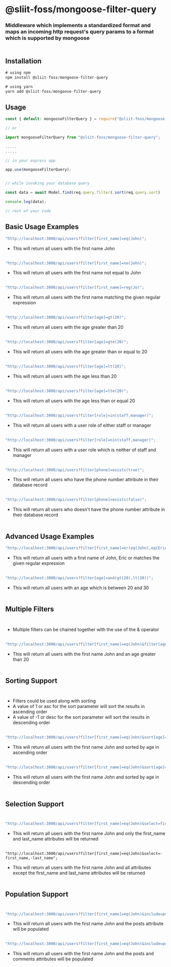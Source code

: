 # @sliit-foss/mongoose-filter-query

### Middleware which implements a standardized format and maps an incoming http request's query params to a format which is supported by mongoose<br><br>

## Installation

```js
# using npm
npm install @sliit-foss/mongoose-filter-query

# using yarn
yarn add @sliit-foss/mongoose-filter-query
```

## Usage

```js
const { default: mongooseFilterQuery } = require("@sliit-foss/mongoose-filter-query");

// or

import mongooseFilterQuery from "@sliit-foss/mongoose-filter-query";

.....
.....

// in your express app

app.use(mongooseFilterQuery);


// while invoking your database query

const data = await Model.find(req.query.filter).sort(req.query.sort)

console.log(data);

// rest of your code

```

## Basic Usage Examples

```javascript
"http://localhost:3000/api/users?filter[first_name]=eq(John)";
```

- This will return all users with the first name John<br><br>

```javascript
"http://localhost:3000/api/users?filter[first_name]=ne(John)";
```

- This will return all users with the first name not equal to John<br><br>

```javascript
"http://localhost:3000/api/users?filter[first_name]=reg(Jo)";
```

- This will return all users with the first name matching the given regular expression<br><br>

```javascript
"http://localhost:3000/api/users?filter[age]=gt(20)";
```

- This will return all users with the age greater than 20<br><br>

```javascript
"http://localhost:3000/api/users?filter[age]=gte(20)";
```

- This will return all users with the age greater than or equal to 20<br><br>

```javascript
"http://localhost:3000/api/users?filter[age]=lt(20)";
```

- This will return all users with the age less than 20<br><br>

```javascript
"http://localhost:3000/api/users?filter[age]=lte(20)";
```

- This will return all users with the age less than or equal 20<br><br>

```javascript
"http://localhost:3000/api/users?filter[role]=in(staff,manager)";
```

- This will return all users with a user role of either staff or manager<br><br>

```javascript
"http://localhost:3000/api/users?filter[role]=nin(staff,manager)";
```

- This will return all users with a user role which is neither of staff and manager<br><br>

```javascript
"http://localhost:3000/api/users?filter[phone]=exists(true)";
```

- This will return all users who have the phone number attribute in their database record<br><br>

```javascript
"http://localhost:3000/api/users?filter[phone]=exists(false)";
```

- This will return all users who doesn't have the phone number attribute in their database record<br><br>

## Advanced Usage Examples

```javascript
"http://localhost:3000/api/users?filter[first_name]=or(eq(John),eq(Eric),reg(Kat))";
```

- This will return all users with a first name of John, Eric or matches the given regular expression<br><br>

```javascript
"http://localhost:3000/api/users?filter[age]=and(gt(20),lt(30))";
```

- This will return all users with an age which is between 20 and 30<br><br>

## Multiple Filters<br><br>

- Multiple filters can be chained together with the use of the & operator<br><br>

```javascript
"http://localhost:3000/api/users?filter[first_name]=eq(John)&filter[age]=gt(20)";
```

- This will return all users with the first name John and an age greater than 20<br><br>

## Sorting Support<br><br>

- Filters could be used along with sorting<br>
- A value of 1 or asc for the sort parameter will sort the results in ascending order<br>
- A value of -1 or desc for the sort parameter will sort the results in descending order<br><br>

```javascript
"http://localhost:3000/api/users?filter[first_name]=eq(John)&sort[age]=1";
```

- This will return all users with the first name John and sorted by age in ascending order<br><br>

```javascript
"http://localhost:3000/api/users?filter[first_name]=eq(John)&sort[age]=desc";
```

- This will return all users with the first name John and sorted by age in descending order<br><br>

## Selection Support<br><br>

```javascript
"http://localhost:3000/api/users?filter[first_name]=eq(John)&select=first_name,last_name";
```

- This will return all users with the first name John and only the first_name and last_name attributes will be returned<br><br>

```
"http://localhost:3000/api/users?filter[first_name]=eq(John)&select=-first_name,-last_name";
```

- This will return all users with the first name John and all attributes except the first_name and last_name attributes will be returned<br><br>

## Population Support<br><br>

```javascript
"http://localhost:3000/api/users?filter[first_name]=eq(John)&include=posts";
```

- This will return all users with the first name John and the posts attribute will be populated<br><br>

```javascript
"http://localhost:3000/api/users?filter[first_name]=eq(John)&include=posts,comments";
```

- This will return all users with the first name John and the posts and comments attributes will be populated<br><br>

```javascript

```
